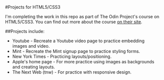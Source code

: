 #Projects for HTML5/CSS3

I'm completing the work in this repo as part of The Odin Project's course on HTML5/CSS3. You can find out more about the course [on their site](http://www.theodinproject.com/html5-and-css3).

##Projects include:
* Youtube - Recreate a Youtube video page to practice embedding images and video.
* Mint - Recreate the Mint signup page to practice styling forms.
* New York Times - Practicing layouts/positioning.
* Apple's home page - For more practice using images as backgrounds and creating layouts.
* The Next Web (tnw) - For practice with responsive design.

